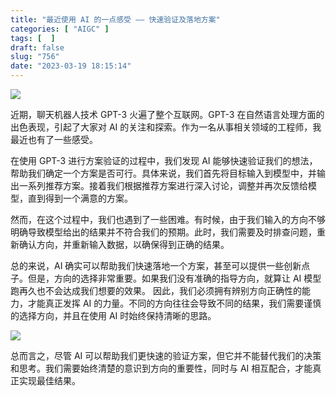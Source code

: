 ```yaml
---
title: "最近使用 AI 的一点感受 —— 快速验证及落地方案"
categories: [ "AIGC" ]
tags: [  ]
draft: false
slug: "756"
date: "2023-03-19 18:15:14"
---
```


![](https://imagehost-cdn.frytea.com/images/2023/03/19/2023031918131953d83b0e0934d918.png)

近期，聊天机器人技术 GPT-3 火遍了整个互联网。GPT-3 在自然语言处理方面的出色表现，引起了大家对 AI 的关注和探索。作为一名从事相关领域的工程师，我最近也有了一些感受。

在使用 GPT-3 进行方案验证的过程中，我们发现 AI 能够快速验证我们的想法，帮助我们确定一个方案是否可行。具体来说，我们首先将目标输入到模型中，并输出一系列推荐方案。接着我们根据推荐方案进行深入讨论，调整并再次反馈给模型，直到得到一个满意的方案。

然而，在这个过程中，我们也遇到了一些困难。有时候，由于我们输入的方向不够明确导致模型给出的结果并不符合我们的预期。此时，我们需要及时排查问题，重新确认方向，并重新输入数据，以确保得到正确的结果。

总的来说，AI 确实可以帮助我们快速落地一个方案，甚至可以提供一些创新点子。但是，方向的选择非常重要。如果我们没有准确的指导方向，就算让 AI 模型跑再久也不会达成我们想要的效果。
因此，我们必须拥有辨别方向正确性的能力，才能真正发挥 AI 的力量。不同的方向往往会导致不同的结果，我们需要谨慎的选择方向，并且在使用 AI 时始终保持清晰的思路。

![](https://imagehost-cdn.frytea.com/images/2023/03/19/20230319181458229be33dd33bd71f.png)

总而言之，尽管 AI 可以帮助我们更快速的验证方案，但它并不能替代我们的决策和思考。我们需要始终清楚的意识到方向的重要性，同时与 AI 相互配合，才能真正实现最佳结果。

